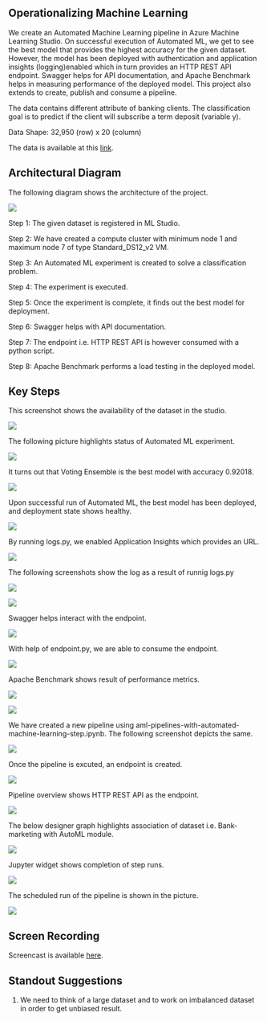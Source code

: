 
## Operationalizing Machine Learning

We create an Automated Machine Learning pipeline in Azure Machine Learning Studio. On successful execution of Automated ML, we get to see the best model that provides the highest accuracy for the given dataset. However, the model has been deployed with authentication and application insights (logging)enabled which in turn provides an HTTP REST API endpoint. Swagger helps for API documentation, and Apache Benchmark helps in measuring performance of the deployed model. This project also extends to create, publish and consume a pipeline. 

The data contains different attribute of banking clients. The classification goal is to predict if the client will subscribe a term deposit (variable y).

Data Shape: 32,950 (row) x 20 (column)

The data is available at this [link](https://automlsamplenotebookdata.blob.core.windows.net/automl-sample-notebook-data/bankmarketing_train.csv).

## Architectural Diagram

The following diagram shows the architecture of the project. 

![](images/Architecture_Diagram.png)

Step 1: The given dataset is registered in ML Studio. 

Step 2: We have created a compute cluster with minimum node 1 and maximum node 7 of type Standard_DS12_v2 VM.

Step 3: An Automated ML experiment is created to solve a classification problem. 

Step 4: The experiment is executed.

Step 5: Once the experiment is complete, it finds out the best model for deployment. 

Step 6: Swagger helps with API documentation. 

Step 7: The endpoint i.e. HTTP REST API is however consumed with a python script. 

Step 8: Apache Benchmark performs a load testing in the deployed model. 

## Key Steps

This screenshot shows the availability of the dataset in the studio.

![](images/Registered_dataset.png)

The following picture highlights status of Automated ML experiment. 

![](images/AutoML_complete_status.png)

It turns out that Voting Ensemble is the best model with accuracy  0.92018.

![](images/Best_model_status.png)

Upon successful run of Automated ML, the best model has been deployed, and deployment state shows healthy. 

![](images/Deployment_completion.png)

By running logs.py, we enabled Application Insights which provides an URL. 

![](images/Application_Insights_enabled.png)

The following screenshots show the log as a result of runnig logs.py

![](images/Logs_1.png)

![](images/Logs_2.png)

Swagger helps interact with the endpoint. 

![](images/Swagger_localhost.png)

With help of endpoint.py, we are able to consume the endpoint. 

![](images/Endpoint_result.png)

Apache Benchmark shows result of performance metrics.

![](images/Apache_Benchmark_1.png)


![](images/Apache_Benchmark_2.png)

We have created a new pipeline using aml-pipelines-with-automated-machine-learning-step.ipynb. The following screenshot depicts the same. 

![](images/Pipeline_creation.png)

Once the pipeline is excuted, an endpoint is created. 

![](images/Pipeline_endpoint.png)

Pipeline overview shows HTTP REST API as the endpoint. 

![](images/Published_pipeline_overview.png)

The below designer graph highlights association of dataset i.e. Bank-marketing with AutoML module. 

![](images/Bankmarketing_ds_automl.png)

Jupyter widget shows completion of step runs. 

![](images/Jupypter_widget.png)

The scheduled run of the pipeline is shown in the picture. 

![](images/Pipeline_scheduled_run.png)


## Screen Recording
Screencast is available [here](https://youtu.be/dYZGjbWXmD8).

## Standout Suggestions
1. We need to think of a large dataset and to work on imbalanced dataset in order to get unbiased result. 
